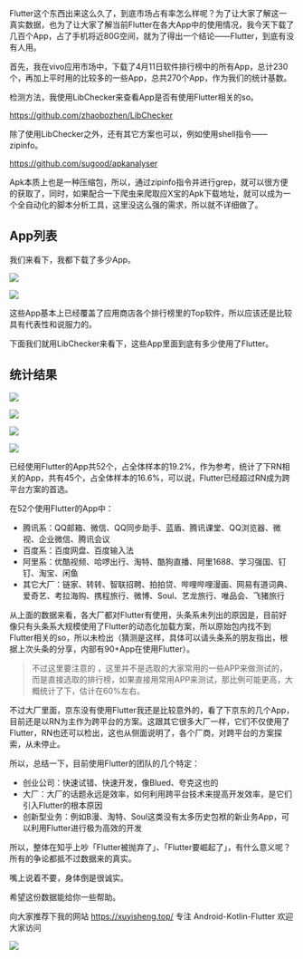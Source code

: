 Flutter这个东西出来这么久了，到底市场占有率怎么样呢？为了让大家了解这一真实数据，也为了让大家了解当前Flutter在各大App中的使用情况，我今天下载了几百个App，占了手机将近80G空间，就为了得出一个结论——Flutter，到底有没有人用。

首先，我在vivo应用市场中，下载了4月11日软件排行榜中的所有App，总计230个，再加上平时用的比较多的一些App，总共270个App，作为我们的统计基数。

检测方法，我使用LibChecker来查看App是否有使用Flutter相关的so。

https://github.com/zhaobozhen/LibChecker

除了使用LibChecker之外，还有其它方案也可以，例如使用shell指令——zipinfo。

https://github.com/sugood/apkanalyser

Apk本质上也是一种压缩包，所以，通过zipinfo指令并进行grep，就可以很方便的获取了，同时，如果配合一下爬虫来爬取应X宝的Apk下载地址，就可以成为一个全自动化的脚本分析工具，这里没这么强的需求，所以就不详细做了。

## App列表

我们来看下，我都下载了多少App。

![](https://img1.dotnet9.com/2022/05/1301.png)

![](https://img1.dotnet9.com/2022/05/1302.png)

这些App基本上已经覆盖了应用商店各个排行榜里的Top软件，所以应该还是比较具有代表性和说服力的。

下面我们就用LibChecker来看下，这些App里面到底有多少使用了Flutter。

## 统计结果

![](https://img1.dotnet9.com/2022/05/1303.png)

![](https://img1.dotnet9.com/2022/05/1304.png)

![](https://img1.dotnet9.com/2022/05/1305.png)

![](https://img1.dotnet9.com/2022/05/1306.png)

已经使用Flutter的App共52个，占全体样本的19.2%，作为参考，统计了下RN相关的App，共有45个，占全体样本的16.6%，可以说，Flutter已经超过RN成为跨平台方案的首选。

在52个使用Flutter的App中：

- 腾讯系：QQ邮箱、微信、QQ同步助手、蓝盾、腾讯课堂、QQ浏览器、微视、企业微信、腾讯会议
- 百度系：百度网盘、百度输入法
- 阿里系：优酷视频、哈啰出行、淘特、酷狗直播、阿里1688、学习强国、钉钉、淘宝、闲鱼
- 其它大厂：链家、转转、智联招聘、拍拍贷、哔哩哔哩漫画、网易有道词典、爱奇艺、考拉海购、携程旅行、微博、Soul、艺龙旅行、唯品会、飞猪旅行

从上面的数据来看，各大厂都对Flutter有使用，头条系未列出的原因是，目前好像只有头条系大规模使用了Flutter的动态化加载方案，所以原始包内找不到Flutter相关的so，所以未检出（猜测是这样，具体可以请头条系的朋友指出，根据上次头条的分享，内部有90+App在使用Flutter）。

>不过这里要注意的 ，这里并不是选取的大家常用的一些APP来做测试的，而是直接选取的排行榜，如果直接用常用APP来测试，那比例可能更高，大概统计了下，估计在60%左右。

不过大厂里面，京东没有使用Flutter我还是比较意外的，看了下京东的几个App，目前还是以RN为主作为跨平台的方案。这跟其它很多大厂一样，它们不仅使用了Flutter，RN也还可以检出，这也从侧面说明了，各个厂商，对跨平台的方案探索，从未停止。

所以，总结一下，目前使用Flutter的团队的几个特定：

- 创业公司：快速试错、快速开发，像Blued、夸克这也的
- 大厂：大厂的话题永远是效率，如何利用跨平台技术来提高开发效率，是它们引入Flutter的根本原因
- 创新型业务：例如B漫、淘特、Soul这类没有太多历史包袱的新业务App，可以利用Flutter进行极为高效的开发

所以，整体在知乎上吵「Flutter被抛弃了」、「Flutter要崛起了」，有什么意义呢？所有的争论都抵不过数据来的真实。

嘴上说着不要，身体倒是很诚实。

希望这份数据能给你一些帮助。

向大家推荐下我的网站 https://xuyisheng.top/ 专注 Android-Kotlin-Flutter 欢迎大家访问

![](https://img1.dotnet9.com/2022/05/1307.png)